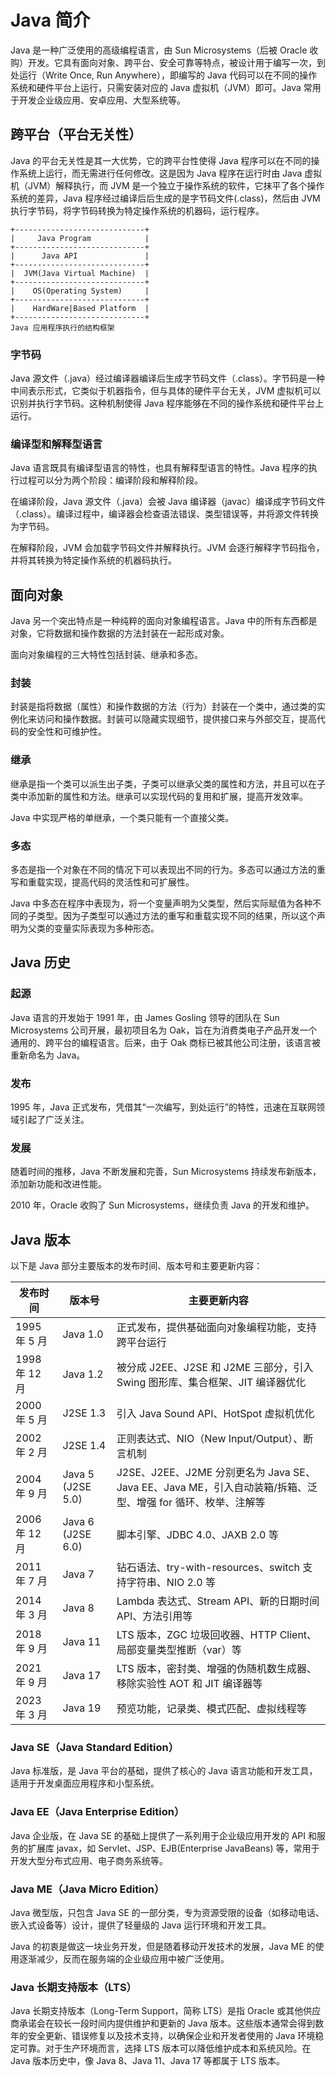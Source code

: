 # Java 简介

Java 是一种广泛使用的高级编程语言，由 Sun Microsystems（后被 Oracle 收购）开发。它具有面向对象、跨平台、安全可靠等特点，被设计用于编写一次，到处运行（Write Once, Run Anywhere），即编写的 Java 代码可以在不同的操作系统和硬件平台上运行，只需安装对应的 Java 虚拟机（JVM）即可。Java 常用于开发企业级应用、安卓应用、大型系统等。

## 跨平台（平台无关性）

Java 的平台无关性是其一大优势，它的跨平台性使得 Java 程序可以在不同的操作系统上运行，而无需进行任何修改。这是因为 Java 程序在运行时由 Java 虚拟机（JVM）解释执行，而 JVM 是一个独立于操作系统的软件，它抹平了各个操作系统的差异，Java 程序经过编译后后生成的是字节码文件(.class)，然后由 JVM 执行字节码，将字节码转换为特定操作系统的机器码，运行程序。

```
+-----------------------------+
|     Java Program            |
+-----------------------------+
|      Java API               |
+-----------------------------+
|  JVM(Java Virtual Machine)  |
+-----------------------------+
|    OS(Operating System)     |
+-----------------------------+
|    HardWare|Based Platform  |
+-----------------------------+
Java 应用程序执行的结构框架
```

### 字节码

Java 源文件（.java）经过编译器编译后生成字节码文件（.class）。字节码是一种中间表示形式，它类似于机器指令，但与具体的硬件平台无关，JVM 虚拟机可以识别并执行字节码。这种机制使得 Java 程序能够在不同的操作系统和硬件平台上运行。

### 编译型和解释型语言

Java 语言既具有编译型语言的特性，也具有解释型语言的特性。Java 程序的执行过程可以分为两个阶段：编译阶段和解释阶段。

在编译阶段，Java 源文件（.java）会被 Java 编译器（javac）编译成字节码文件（.class）。编译过程中，编译器会检查语法错误、类型错误等，并将源文件转换为字节码。

在解释阶段，JVM 会加载字节码文件并解释执行。JVM 会逐行解释字节码指令，并将其转换为特定操作系统的机器码执行。

## 面向对象

Java 另一个突出特点是一种纯粹的面向对象编程语言。Java 中的所有东西都是对象，它将数据和操作数据的方法封装在一起形成对象。

面向对象编程的三大特性包括封装、继承和多态。

### 封装

封装是指将数据（属性）和操作数据的方法（行为）封装在一个类中，通过类的实例化来访问和操作数据。封装可以隐藏实现细节，提供接口来与外部交互，提高代码的安全性和可维护性。

### 继承

继承是指一个类可以派生出子类，子类可以继承父类的属性和方法，并且可以在子类中添加新的属性和方法。继承可以实现代码的复用和扩展，提高开发效率。

Java 中实现严格的单继承，一个类只能有一个直接父类。

### 多态

多态是指一个对象在不同的情况下可以表现出不同的行为。多态可以通过方法的重写和重载实现，提高代码的灵活性和可扩展性。

Java 中多态在程序中表现为，将一个变量声明为父类型，然后实际赋值为各种不同的子类型。因为子类型可以通过方法的重写和重载实现不同的结果，所以这个声明为父类的变量实际表现为多种形态。

## Java 历史

### 起源

Java 语言的开发始于 1991 年，由 James Gosling 领导的团队在 Sun Microsystems 公司开展，最初项目名为 Oak，旨在为消费类电子产品开发一个通用的、跨平台的编程语言。后来，由于 Oak 商标已被其他公司注册，该语言被重新命名为 Java。

### 发布

1995 年，Java 正式发布，凭借其“一次编写，到处运行”的特性，迅速在互联网领域引起了广泛关注。

### 发展

随着时间的推移，Java 不断发展和完善，Sun Microsystems 持续发布新版本，添加新功能和改进性能。

2010 年，Oracle 收购了 Sun Microsystems，继续负责 Java 的开发和维护。

## Java 版本

以下是 Java 部分主要版本的发布时间、版本号和主要更新内容：

| 发布时间      | 版本号            | 主要更新内容                                                                                                |
| ------------- | ----------------- | ----------------------------------------------------------------------------------------------------------- |
| 1995 年 5 月  | Java 1.0          | 正式发布，提供基础面向对象编程功能，支持跨平台运行                                                          |
| 1998 年 12 月 | Java 1.2          | 被分成 J2EE、J2SE 和 J2ME 三部分，引入 Swing 图形库、集合框架、JIT 编译器优化                               |
| 2000 年 5 月  | J2SE 1.3          | 引入 Java Sound API、HotSpot 虚拟机优化                                                                     |
| 2002 年 2 月  | J2SE 1.4          | 正则表达式、NIO（New Input/Output）、断言机制                                                               |
| 2004 年 9 月  | Java 5 (J2SE 5.0) | J2SE、J2EE、J2ME 分别更名为 Java SE、Java EE、Java ME，引入自动装箱/拆箱、泛型、增强 for 循环、枚举、注解等 |
| 2006 年 12 月 | Java 6 (J2SE 6.0) | 脚本引擎、JDBC 4.0、JAXB 2.0 等                                                                             |
| 2011 年 7 月  | Java 7            | 钻石语法、try-with-resources、switch 支持字符串、NIO 2.0 等                                                 |
| 2014 年 3 月  | Java 8            | Lambda 表达式、Stream API、新的日期时间 API、方法引用等                                                     |
| 2018 年 9 月  | Java 11           | LTS 版本，ZGC 垃圾回收器、HTTP Client、局部变量类型推断（var）等                                            |
| 2021 年 9 月  | Java 17           | LTS 版本，密封类、增强的伪随机数生成器、移除实验性 AOT 和 JIT 编译器等                                      |
| 2023 年 3 月  | Java 19           | 预览功能，记录类、模式匹配、虚拟线程等                                                                      |

### Java SE（Java Standard Edition）

Java 标准版，是 Java 平台的基础，提供了核心的 Java 语言功能和开发工具，适用于开发桌面应用程序和小型系统。

### Java EE（Java Enterprise Edition）

Java 企业版，在 Java SE 的基础上提供了一系列用于企业级应用开发的 API 和服务的扩展库 javax，如 Servlet、JSP、EJB(Enterprise JavaBeans) 等，常用于开发大型分布式应用、电子商务系统等。

### Java ME（Java Micro Edition）

Java 微型版，只包含 Java SE 的一部分类，专为资源受限的设备（如移动电话、嵌入式设备等）设计，提供了轻量级的 Java 运行环境和开发工具。

Java 的初衷是做这一块业务开发，但是随着移动开发技术的发展，Java ME 的使用逐渐减少，反而在服务端的企业级应用中被广泛使用。

### Java 长期支持版本（LTS）

Java 长期支持版本（Long-Term Support，简称 LTS）是指 Oracle 或其他供应商承诺会在较长一段时间内提供维护和更新的 Java 版本。这些版本通常会得到数年的安全更新、错误修复以及技术支持，以确保企业和开发者使用的 Java 环境稳定可靠。对于生产环境而言，选择 LTS 版本可以降低维护成本和系统风险。在 Java 版本历史中，像 Java 8、Java 11、Java 17 等都属于 LTS 版本。
